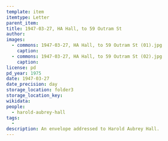 ```yaml
---
template: item
itemtype: Letter
parent_item: 
title: 1947-03-27, HA Hall, to 59 Outram St
author: 
images:
  - commons: 1947-03-27, HA Hall, to 59 Outram St (01).jpg
    caption: 
  - commons: 1947-03-27, HA Hall, to 59 Outram St (02).jpg
    caption: 
license: pd
pd_year: 1975
date: 1947-03-27
date_precision: day
storage_location: folder3
storage_location_key: 
wikidata: 
people:
  - harold-aubrey-hall
tags:
  - 
description: An envelope addressed to Harold Aubrey Hall.
---
```

